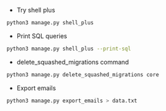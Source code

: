 - Try shell plus

```sh
python3 manage.py shell_plus
```

- Print SQL queries

```sh
python3 manage.py shell_plus --print-sql
```

- delete_squashed_migrations command

```sh
python3 manage.py delete_squashed_migrations core
```

- Export emails

```sh
python3 manage.py export_emails > data.txt
```